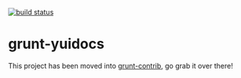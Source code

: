 [![build status](https://secure.travis-ci.org/gcpantazis/grunt-yuidocs.png)](http://travis-ci.org/gcpantazis/grunt-yuidocs)
# grunt-yuidocs

This project has been moved into [grunt-contrib](https://github.com/gruntjs/grunt-contrib), go grab it over there!